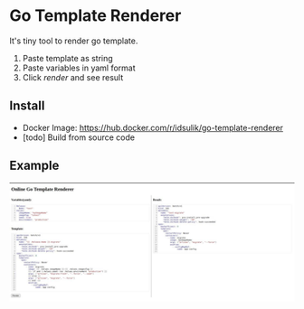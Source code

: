 # Go Template Renderer  
It's tiny tool to render go template.
1. Paste template as string
2. Paste variables in yaml format
3. Click *render* and see result 

## Install  
* Docker Image: https://hub.docker.com/r/idsulik/go-template-renderer
* [todo] Build from source code

## Example  
![Example](https://github.com/idsulik/go-template-renderer/raw/master/example.jpg "Example")
